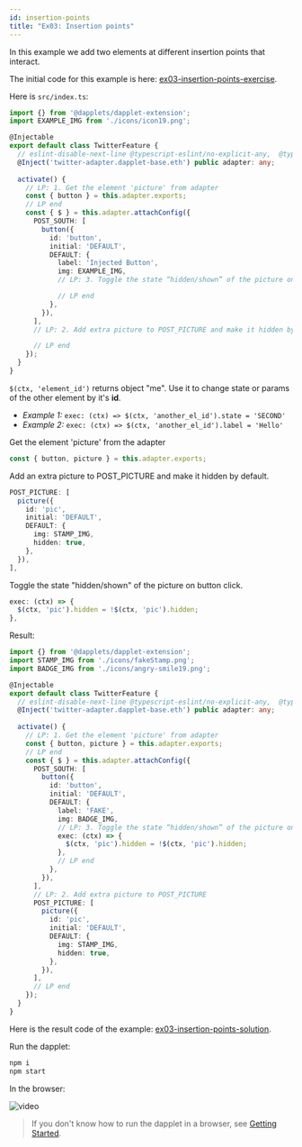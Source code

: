 ```yaml
---
id: insertion-points
title: "Ex03: Insertion points"
---
```


In this example we add two elements at different insertion points that interact.

The initial code for this example is here: [ex03-insertion-points-exercise](https://github.com/dapplets/dapplet-template/tree/ex03-insertion-points-exercise).

Here is `src/index.ts`:

```ts
import {} from '@dapplets/dapplet-extension';
import EXAMPLE_IMG from './icons/icon19.png';

@Injectable
export default class TwitterFeature {
  // eslint-disable-next-line @typescript-eslint/no-explicit-any,  @typescript-eslint/explicit-module-boundary-types
  @Inject('twitter-adapter.dapplet-base.eth') public adapter: any;
  
  activate() {
    // LP: 1. Get the element 'picture' from adapter
    const { button } = this.adapter.exports;
    // LP end
    const { $ } = this.adapter.attachConfig({
      POST_SOUTH: [
        button({
          id: 'button',
          initial: 'DEFAULT',
          DEFAULT: {
            label: 'Injected Button',
            img: EXAMPLE_IMG,
            // LP: 3. Toggle the state “hidden/shown” of the picture on button click

            // LP end
          },
        }),
      ],
      // LP: 2. Add extra picture to POST_PICTURE and make it hidden by default

      // LP end
    });
  }
}
```
`$(ctx, 'element_id')` returns object "me". Use it to change state or params of the other element by it's **id**.
- *Example 1:* `exec: (ctx) => $(ctx, 'another_el_id').state = 'SECOND'`
- *Example 2:* `exec: (ctx) => $(ctx, 'another_el_id').label = 'Hello'`

Get the element 'picture' from the adapter

```ts
const { button, picture } = this.adapter.exports;
```

Add an extra picture to POST_PICTURE and make it hidden by default.

```ts
POST_PICTURE: [
  picture({
    id: 'pic',
    initial: 'DEFAULT',
    DEFAULT: {
      img: STAMP_IMG,
      hidden: true,
    },
  }),
],
```

Toggle the state "hidden/shown" of the picture on button click.

```ts
exec: (ctx) => {
  $(ctx, 'pic').hidden = !$(ctx, 'pic').hidden;
},
```

Result:

```ts
import {} from '@dapplets/dapplet-extension';
import STAMP_IMG from './icons/fakeStamp.png';
import BADGE_IMG from './icons/angry-smile19.png';

@Injectable
export default class TwitterFeature {
  // eslint-disable-next-line @typescript-eslint/no-explicit-any,  @typescript-eslint/explicit-module-boundary-types
  @Inject('twitter-adapter.dapplet-base.eth') public adapter: any;
  
  activate() {
    // LP: 1. Get the element 'picture' from adapter
    const { button, picture } = this.adapter.exports;
    // LP end
    const { $ } = this.adapter.attachConfig({
      POST_SOUTH: [
        button({
          id: 'button',
          initial: 'DEFAULT',
          DEFAULT: {
            label: 'FAKE',
            img: BADGE_IMG,
            // LP: 3. Toggle the state “hidden/shown” of the picture on button click
            exec: (ctx) => {
              $(ctx, 'pic').hidden = !$(ctx, 'pic').hidden;
            },
            // LP end
          },
        }),
      ],
      // LP: 2. Add extra picture to POST_PICTURE
      POST_PICTURE: [
        picture({
          id: 'pic',
          initial: 'DEFAULT',
          DEFAULT: {
            img: STAMP_IMG,
            hidden: true,
          },
        }),
      ],
      // LP end
    });
  }
}
```

Here is the result code of the example: [ex03-insertion-points-solution](https://github.com/dapplets/dapplet-template/tree/ex03-insertion-points-solution).

Run the dapplet:

```bash
npm i
npm start
```

In the browser:

![video](/video/ex03-insertion-points.gif)

> If you don't know how to run the dapplet in a browser, see [Getting Started](/docs/getting-started#11-connect-the-development-server-to-dapplet-extension).
